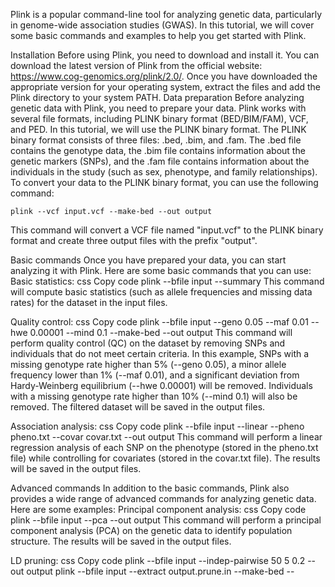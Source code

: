Plink is a popular command-line tool for analyzing genetic data, particularly in genome-wide association studies (GWAS). In this tutorial, we will cover some basic commands and examples to help you get started with Plink.

Installation
Before using Plink, you need to download and install it. You can download the latest version of Plink from the official website: https://www.cog-genomics.org/plink/2.0/. Once you have downloaded the appropriate version for your operating system, extract the files and add the Plink directory to your system PATH.
Data preparation
Before analyzing genetic data with Plink, you need to prepare your data. Plink works with several file formats, including PLINK binary format (BED/BIM/FAM), VCF, and PED. In this tutorial, we will use the PLINK binary format.
The PLINK binary format consists of three files: .bed, .bim, and .fam. The .bed file contains the genotype data, the .bim file contains information about the genetic markers (SNPs), and the .fam file contains information about the individuals in the study (such as sex, phenotype, and family relationships). To convert your data to the PLINK binary format, you can use the following command:

```{css}
plink --vcf input.vcf --make-bed --out output
```
This command will convert a VCF file named "input.vcf" to the PLINK binary format and create three output files with the prefix "output".

Basic commands
Once you have prepared your data, you can start analyzing it with Plink. Here are some basic commands that you can use:
Basic statistics:
css
Copy code
plink --bfile input --summary
This command will compute basic statistics (such as allele frequencies and missing data rates) for the dataset in the input files.

Quality control:
css
Copy code
plink --bfile input --geno 0.05 --maf 0.01 --hwe 0.00001 --mind 0.1 --make-bed --out output
This command will perform quality control (QC) on the dataset by removing SNPs and individuals that do not meet certain criteria. In this example, SNPs with a missing genotype rate higher than 5% (--geno 0.05), a minor allele frequency lower than 1% (--maf 0.01), and a significant deviation from Hardy-Weinberg equilibrium (--hwe 0.00001) will be removed. Individuals with a missing genotype rate higher than 10% (--mind 0.1) will also be removed. The filtered dataset will be saved in the output files.

Association analysis:
css
Copy code
plink --bfile input --linear --pheno pheno.txt --covar covar.txt --out output
This command will perform a linear regression analysis of each SNP on the phenotype (stored in the pheno.txt file) while controlling for covariates (stored in the covar.txt file). The results will be saved in the output files.

Advanced commands
In addition to the basic commands, Plink also provides a wide range of advanced commands for analyzing genetic data. Here are some examples:
Principal component analysis:
css
Copy code
plink --bfile input --pca --out output
This command will perform a principal component analysis (PCA) on the genetic data to identify population structure. The results will be saved in the output files.

LD pruning:
css
Copy code
plink --bfile input --indep-pairwise 50 5 0.2 --out output
plink --bfile input --extract output.prune.in --make-bed --
